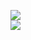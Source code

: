 [![](https://img.shields.io/badge/Made%20With-Github%20Spray-lightgrey.svg?style=for-the-badge&logo=github)](https://github.com/Annihil/github-spray#32358)  
[![](https://i.imgur.com/2DrTn0Z.gif)](https://github.com/Annihil/github-spray)